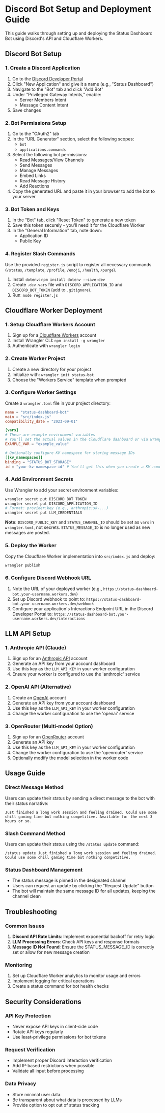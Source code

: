 # Discord Bot Setup and Deployment Guide

This guide walks through setting up and deploying the Status Dashboard Bot using Discord's API and Cloudflare Workers.

## Discord Bot Setup

### 1. Create a Discord Application
1. Go to the [Discord Developer Portal](https://discord.com/developers/applications)
2. Click "New Application" and give it a name (e.g., "Status Dashboard")
3. Navigate to the "Bot" tab and click "Add Bot"
4. Under "Privileged Gateway Intents," enable:
   - Server Members Intent
   - Message Content Intent
5. Save changes

### 2. Bot Permissions Setup
1. Go to the "OAuth2" tab
2. In the "URL Generator" section, select the following scopes:
   - `bot`
   - `applications.commands`
3. Select the following bot permissions:
   - Read Messages/View Channels
   - Send Messages
   - Manage Messages
   - Embed Links
   - Read Message History
   - Add Reactions
4. Copy the generated URL and paste it in your browser to add the bot to your server

### 3. Bot Token and Keys
1. In the "Bot" tab, click "Reset Token" to generate a new token
2. Save this token securely - you'll need it for the Cloudflare Worker
3. In the "General Information" tab, note down:
   - Application ID
   - Public Key

### 4. Register Slash Commands
Use the provided `register.js` script to register all necessary commands (`/status`, `/template`, `/profile`, `/emoji`, `/health`, `/purge`).
1.  Install `dotenv`: `npm install dotenv --save-dev`
2.  Create `.dev.vars` file with `DISCORD_APPLICATION_ID` and `DISCORD_BOT_TOKEN` (add to `.gitignore`).
3.  Run: `node register.js`

## Cloudflare Worker Deployment

### 1. Setup Cloudflare Workers Account
1. Sign up for a [Cloudflare Workers](https://workers.cloudflare.com/) account
2. Install Wrangler CLI: `npm install -g wrangler`
3. Authenticate with `wrangler login`

### 2. Create Worker Project
1. Create a new directory for your project
2. Initialize with: `wrangler init status-bot`
3. Choose the "Workers Service" template when prompted

### 3. Configure Worker Settings
Create a `wrangler.toml` file in your project directory:

```toml
name = "status-dashboard-bot"
main = "src/index.js"
compatibility_date = "2023-09-01"

[vars]
# These are example environment variables
# You'll set the actual values in the Cloudflare dashboard or via wrangler secrets
EXAMPLE_VAR = "example_value"

# Optionally configure KV namespace for storing message IDs
[[kv_namespaces]]
binding = "STATUS_BOT_STORAGE"
id = "your-kv-namespace-id" # You'll get this when you create a KV namespace
```

### 4. Add Environment Secrets
Use Wrangler to add your secret environment variables:

```bash
wrangler secret put DISCORD_BOT_TOKEN
wrangler secret put DISCORD_APPLICATION_ID
# Format: provider:key (e.g., anthropic:sk-...)
wrangler secret put LLM_CREDENTIALS
```
**Note:** `DISCORD_PUBLIC_KEY` and `STATUS_CHANNEL_ID` should be set as `vars` in `wrangler.toml`, not secrets. `STATUS_MESSAGE_ID` is no longer used as new messages are posted.

### 5. Deploy the Worker
Copy the Cloudflare Worker implementation into `src/index.js` and deploy:

```bash
wrangler publish
```

### 6. Configure Discord Webhook URL
1. Note the URL of your deployed worker (e.g., `https://status-dashboard-bot.your-username.workers.dev`)
2. Set up Discord webhook to point to: `https://status-dashboard-bot.your-username.workers.dev/webhook`
3. Configure your application's Interactions Endpoint URL in the Discord Developer Portal to: `https://status-dashboard-bot.your-username.workers.dev/interactions`

## LLM API Setup

### 1. Anthropic API (Claude)
1. Sign up for an [Anthropic API](https://www.anthropic.com/product) account
2. Generate an API key from your account dashboard
3. Use this key as the `LLM_API_KEY` in your worker configuration
4. Ensure your worker is configured to use the 'anthropic' service

### 2. OpenAI API (Alternative)
1. Create an [OpenAI](https://platform.openai.com/) account
2. Generate an API key from your account dashboard
3. Use this key as the `LLM_API_KEY` in your worker configuration
4. Change the worker configuration to use the 'openai' service

### 3. OpenRouter (Multi-model Option)
1. Sign up for an [OpenRouter](https://openrouter.ai/) account
2. Generate an API key
3. Use this key as the `LLM_API_KEY` in your worker configuration
4. Change the worker configuration to use the 'openrouter' service
5. Optionally modify the model selection in the worker code

## Usage Guide

### Direct Message Method
Users can update their status by sending a direct message to the bot with their status narrative:

```
Just finished a long work session and feeling drained. Could use some chill gaming time but nothing competitive. Available for the next 3 hours or so.
```

### Slash Command Method
Users can update their status using the `/status update` command:

```
/status update Just finished a long work session and feeling drained. Could use some chill gaming time but nothing competitive.
```

### Status Dashboard Management
- The status message is pinned in the designated channel
- Users can request an update by clicking the "Request Update" button
- The bot will maintain the same message ID for all updates, keeping the channel clean

## Troubleshooting

### Common Issues
1. **Discord API Rate Limits**: Implement exponential backoff for retry logic
2. **LLM Processing Errors**: Check API keys and response formats
3. **Message ID Not Found**: Ensure the STATUS_MESSAGE_ID is correctly set or allow for new message creation

### Monitoring
1. Set up Cloudflare Worker analytics to monitor usage and errors
2. Implement logging for critical operations
3. Create a status command for bot health checks

## Security Considerations

### API Key Protection
- Never expose API keys in client-side code
- Rotate API keys regularly
- Use least-privilege permissions for bot tokens

### Request Verification
- Implement proper Discord interaction verification
- Add IP-based restrictions when possible
- Validate all input before processing

### Data Privacy
- Store minimal user data
- Be transparent about what data is processed by LLMs
- Provide option to opt out of status tracking
